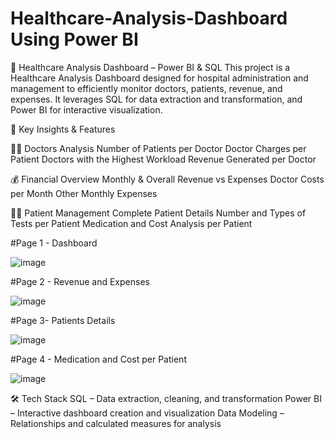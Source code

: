# Healthcare-Analysis-Dashboard Using Power BI

🏥 Healthcare Analysis Dashboard – Power BI & SQL
This project is a Healthcare Analysis Dashboard designed for hospital administration and management to efficiently monitor doctors, patients, revenue, and expenses.
It leverages SQL for data extraction and transformation, and Power BI for interactive visualization.

📌 Key Insights & Features

👨‍⚕️ Doctors Analysis
Number of Patients per Doctor
Doctor Charges per Patient
Doctors with the Highest Workload
Revenue Generated per Doctor

💰 Financial Overview
Monthly & Overall Revenue vs Expenses
Doctor Costs per Month
Other Monthly Expenses

🧍‍♂️ Patient Management
Complete Patient Details
Number and Types of Tests per Patient
Medication and Cost Analysis per Patient

#Page 1 - Dashboard

![image](https://github.com/ashishpateldev/Healthcare-Analysis-Dashboard/assets/139689839/696e66f1-2ad7-433f-a488-b80ec29126c5)


#Page 2 - Revenue and Expenses

![image](https://github.com/ashishpateldev/Healthcare-Analysis-Dashboard/assets/139689839/88f9ccd5-75a2-4bf9-b114-131746cf3fe2)

#Page 3- Patients Details

![image](https://github.com/ashishpateldev/Healthcare-Analysis-Dashboard/assets/139689839/78962de2-6d3d-49b6-a98a-1e773f24491c)

#Page 4 - Medication and Cost per Patient

![image](https://github.com/ashishpateldev/Healthcare-Analysis-Dashboard/assets/139689839/7796796c-3c51-4c1d-ab90-30e199f073cd)

🛠️ Tech Stack
SQL – Data extraction, cleaning, and transformation
Power BI – Interactive dashboard creation and visualization
Data Modeling – Relationships and calculated measures for analysis

